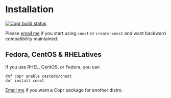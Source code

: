 Installation
============

<a class="reference external" href="https://copr.fedorainfracloud.org/coprs/castedo/cnest/package/cnest/">
  <img src="https://copr.fedorainfracloud.org/coprs/castedo/cnest/package/cnest/status_image/last_build.png" alt="Copr build status"/>
</a>

Please [email me](mailto:castedo@castedo.com) if you start using `cnest` or
`create-cnest` and want backward compatibility maintained.


Fedora, CentOS & RHELatives 
---------------------------

If you use RHEL, CentOS, or Fedora, you can

```text
dnf copr enable castedo/cnest
dnf install cnest
```
[Email me](mailto:castedo@castedo.com) if you want a Copr package for another distro.

